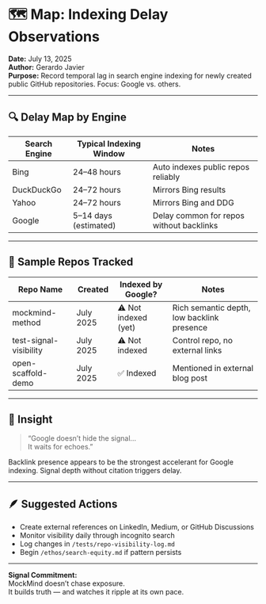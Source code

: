 # 🗺️ Map: Indexing Delay Observations  
**Date:** July 13, 2025  
**Author:** Gerardo Javier  
**Purpose:** Record temporal lag in search engine indexing for newly created public GitHub repositories. Focus: Google vs. others.

---

## 🔍 Delay Map by Engine

| Search Engine | Typical Indexing Window | Notes |
|---------------|-------------------------|-------|
| Bing | 24–48 hours | Auto indexes public repos reliably  
| DuckDuckGo | 24–72 hours | Mirrors Bing results  
| Yahoo | 24–72 hours | Mirrors Bing and DDG  
| Google | 5–14 days (estimated) | Delay common for repos without backlinks  

---

## 🧪 Sample Repos Tracked

| Repo Name | Created | Indexed by Google? | Notes |
|-----------|---------|--------------------|-------|
| mockmind-method | July 2025 | ⚠️ Not indexed (yet) | Rich semantic depth, low backlink presence  
| test-signal-visibility | July 2025 | ⚠️ Not indexed | Control repo, no external links  
| open-scaffold-demo | July 2025 | ✅ Indexed | Mentioned in external blog post  

---

## 🧠 Insight

> “Google doesn’t hide the signal…  
> It waits for echoes.”

Backlink presence appears to be the strongest accelerant for Google indexing. Signal depth without citation triggers delay.

---

## 🪶 Suggested Actions

- Create external references on LinkedIn, Medium, or GitHub Discussions  
- Monitor visibility daily through incognito search  
- Log changes in `/tests/repo-visibility-log.md`  
- Begin `/ethos/search-equity.md` if pattern persists

---

**Signal Commitment:**  
MockMind doesn’t chase exposure.  
It builds truth — and watches it ripple at its own pace.

